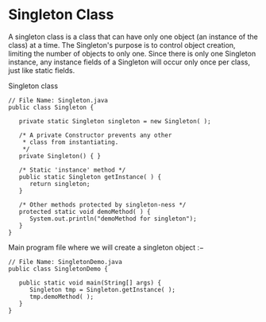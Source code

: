 # Singleton Class

A singleton class is a class that can have only one object (an instance of the class) at a time. The Singleton's purpose is to control object creation, limiting the number of objects to only one. Since there is only one Singleton instance, any instance fields of a Singleton will occur only once per class, just like static fields.

Singleton class 
```
// File Name: Singleton.java
public class Singleton {

   private static Singleton singleton = new Singleton( );

   /* A private Constructor prevents any other
    * class from instantiating.
    */
   private Singleton() { }

   /* Static 'instance' method */
   public static Singleton getInstance( ) {
      return singleton;
   }

   /* Other methods protected by singleton-ness */
   protected static void demoMethod( ) {
      System.out.println("demoMethod for singleton");
   }
}
```

Main program file where we will create a singleton object :−

```
// File Name: SingletonDemo.java
public class SingletonDemo {

   public static void main(String[] args) {
      Singleton tmp = Singleton.getInstance( );
      tmp.demoMethod( );
   }
}
```
